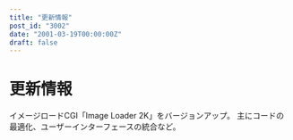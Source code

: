 ```yaml
---
title: "更新情報"
post_id: "3002"
date: "2001-03-19T00:00:00Z"
draft: false
---
```


# 更新情報

イメージロードCGI「Image Loader 2K」をバージョンアップ。 主にコードの最適化、ユーザーインターフェースの統合など。
